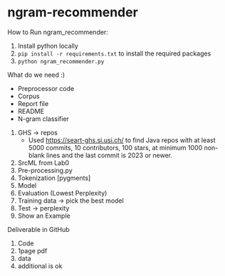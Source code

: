 # ngram-recommender

How to Run ngram_recommender:
1. Install python locally
2. `pip install -r requirements.txt` to install the required packages
3. `python ngram_recommender.py`

What do we need :)
- Preprocessor code
- Corpus
- Report file
- README
- N-gram classifier

1. GHS -> repos
    - Used https://seart-ghs.si.usi.ch/ to find Java repos with at least 5000 commits, 10 contributors, 100 stars, at minimum 1000 non-blank lines and the last commit is 2023 or newer.
2. SrcML from Lab0
3. Pre-processing.py
4. Tokenization [pygments]
5. Model
6. Evaluation (Lowest Perplexity)
7. Training data -> pick the best model
8. Test -> perplexity
9. Show an Example

Deliverable in GitHub
1. Code
2. 1page pdf
3. data
4. additional is ok